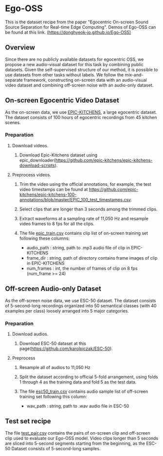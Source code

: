 # Ego-OSS
This is the dataset recipe from the paper "Egocentric On-screen Sound Source Separation for Real-time Edge Computing".
Demos of Ego-OSS can be found at this link. [(https://donghyeok-jo.github.io/Ego-OSS)](https://donghyeok-jo.github.io/Ego-OSS)


## Overview
Since there are no publicly available datasets for egocentric OSS, we propose a new audio-visual dataset for this task by combining public datasets. Given the self-supervised structure of our method, it is possible to use datasets from other tasks without labels. We follow the mix-and-separate framework, constructing on-screen data with an audio-visual video dataset and combining off-screen noise with an audio-only dataset.


## On-screen Egocentric Video Dataset
As the on-screen data, we use [EPIC-KITCHENS](https://epic-kitchens.github.io), a large egocentric dataset. The dataset consists of 100 hours of egocentric recordings from 45 kitchen scenes.

### Preparation
1. Download videos.

    1) Download Epic-Kitchens dataset using epic_downloader(https://github.com/epic-kitchens/epic-kitchens-download-scripts).

2. Preprocess videos. 

    1) Trim the video using the official annotations, for example, the test video timestamps can be found at https://github.com/epic-kitchens/epic-kitchens-100-annotations/blob/master/EPIC_100_test_timestamps.csv.

	2) Select clips that are longer than 3 seconds among the trimmed clips. 
    
    3) Extract waveforms  at a sampling rate of 11,050 Hz and resample video frames to 8 fps for all the clips.

	4) The file [epic_train.csv](https://github.com/Donghyeok-Jo/Ego-OSS/blob/main/data/epic_train.csv) contains clip list of on-screen training set following these columns:
		* audio_path : string, path to .mp3 audio file of clip in EPIC-KITCHENS
		* frame_dir : string, path of directory contains frame images of clip in EPIC-KITCHENS
		* num_frames : int, the number of frames of clip on 8 fps (num_frame >= 24)

## Off-screen Audio-only Dataset
As the off-screen noise data, we use ESC-50 dataset. The dataset consists of 5-second-long recordings organized into 50 semantical classes (with 40 examples per class) loosely arranged into 5 major categories.

### Preparation
1. Download audios.

	1) Download ESC-50 dataset at this page(https://github.com/karolpiczak/ESC-50).
	
2. Preprocess

	1) Resample all of audios to 11,050 Hz
	
	2) Split the dataset according to official 5-fold arrangement, using folds 1 through 4 as the training data and fold 5 as the test data.
	
	3) The file [esc50_train.csv](https://github.com/Donghyeok-Jo/Ego-OSS/blob/main/data/esc50_train.csv) contains audio sample list of off-screen training set following this column:
		* wav_path : string, path to .wav audio file in ESC-50
		
## Test set recipe
The file [test_pair.csv](https://github.com/Donghyeok-Jo/Ego-OSS/blob/main/data/test_pair.csv) contains the pairs of on-screen clip and off-screen clip used to evaluate our Ego-OSS model.
Video clips longer than 5 seconds are sliced into 5-second segments starting from the beginning, as the ESC-50 Dataset consists of 5-second-long samples.

 